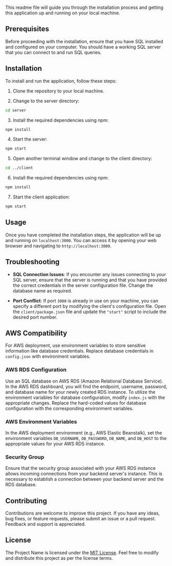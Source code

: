 This readme file will guide you through the installation process and getting this application up and running on your local machine.

## Prerequisites

Before proceeding with the installation, ensure that you have SQL installed and configured on your computer. You should have a working SQL server that you can connect to and run SQL queries.

## Installation

To install and run the application, follow these steps:

1. Clone the repository to your local machine.

2. Change to the server directory:

```bash
cd server
```

3. Install the required dependencies using npm:

```bash
npm install
```

4. Start the server:

```bash
npm start
```

5. Open another terminal window and change to the client directory:

```bash
cd ../client
```

6. Install the required dependencies using npm:

```bash
npm install
```

7. Start the client application:

```bash
npm start
```

## Usage

Once you have completed the installation steps, the application will be up and running on `localhost:3000`. You can access it by opening your web browser and navigating to `http://localhost:3000`.

## Troubleshooting

- **SQL Connection Issues**: If you encounter any issues connecting to your SQL server, ensure that the server is running and that you have provided the correct credentials in the server configuration file. Change the database name as required.

- **Port Conflict**: If port `3000` is already in use on your machine, you can specify a different port by modifying the client's configuration file. Open the `client/package.json` file and update the `"start"` script to include the desired port number.

## AWS Compatibility 

For AWS deployment, use environment variables to store sensitive information like database credentials. Replace database credentials in `config.json` with environment variables.

### AWS RDS Configuration
Use an SQL database on AWS RDS (Amazon Relational Database Service). In the AWS RDS dashboard, you will find the endpoint, username, password, and database name for your newly created RDS instance.
To utilize the environment variables for database configuration, modify `index.js` with the appropriate changes. Replace the hard-coded values for database configuration with the corresponding environment variables.

### AWS Environment Variables
In the AWS deployment environment (e.g., AWS Elastic Beanstalk), set the environment variables `DB_USERNAME`, `DB_PASSWORD`, `DB_NAME`, and `DB_HOST` to the appropriate values for your AWS RDS instance.

### Security Group
Ensure that the security group associated with your AWS RDS instance allows incoming connections from your backend server's instance. This is necessary to establish a connection between your backend server and the RDS database.

## Contributing

Contributions are welcome to improve this project. If you have any ideas, bug fixes, or feature requests, please submit an issue or a pull request. Feedback and support is appreciated.

## License

The Project Name is licensed under the [MIT License](LICENSE). Feel free to modify and distribute this project as per the license terms.
